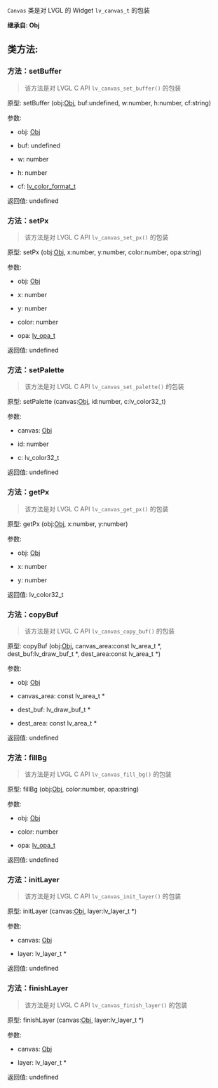 `Canvas` 类是对 LVGL 的 Widget `lv_canvas_t` 的包装

**继承自: Obj**

## 类方法:



### 方法：setBuffer

> 该方法是对 LVGL C API `lv_canvas_set_buffer()` 的包装

原型: setBuffer (obj:[Obj](../Obj), buf:undefined, w:number, h:number, cf:string)

参数:

* obj: [Obj](../Obj)

* buf: undefined

* w: number

* h: number

* cf: [lv_color_format_t](../const/#lv_color_format_t)

返回值:
undefined



### 方法：setPx

> 该方法是对 LVGL C API `lv_canvas_set_px()` 的包装

原型: setPx (obj:[Obj](../Obj), x:number, y:number, color:number, opa:string)

参数:

* obj: [Obj](../Obj)

* x: number

* y: number

* color: number

* opa: [lv_opa_t](../const/#lv_opa_t)

返回值:
undefined



### 方法：setPalette

> 该方法是对 LVGL C API `lv_canvas_set_palette()` 的包装

原型: setPalette (canvas:[Obj](../Obj), id:number, c:lv_color32_t)

参数:

* canvas: [Obj](../Obj)

* id: number

* c: lv_color32_t

返回值:
undefined



### 方法：getPx

> 该方法是对 LVGL C API `lv_canvas_get_px()` 的包装

原型: getPx (obj:[Obj](../Obj), x:number, y:number)

参数:

* obj: [Obj](../Obj)

* x: number

* y: number

返回值:
lv_color32_t



### 方法：copyBuf

> 该方法是对 LVGL C API `lv_canvas_copy_buf()` 的包装

原型: copyBuf (obj:[Obj](../Obj), canvas_area:const lv_area_t *, dest_buf:lv_draw_buf_t *, dest_area:const lv_area_t *)

参数:

* obj: [Obj](../Obj)

* canvas_area: const lv_area_t *

* dest_buf: lv_draw_buf_t *

* dest_area: const lv_area_t *

返回值:
undefined



### 方法：fillBg

> 该方法是对 LVGL C API `lv_canvas_fill_bg()` 的包装

原型: fillBg (obj:[Obj](../Obj), color:number, opa:string)

参数:

* obj: [Obj](../Obj)

* color: number

* opa: [lv_opa_t](../const/#lv_opa_t)

返回值:
undefined



### 方法：initLayer

> 该方法是对 LVGL C API `lv_canvas_init_layer()` 的包装

原型: initLayer (canvas:[Obj](../Obj), layer:lv_layer_t *)

参数:

* canvas: [Obj](../Obj)

* layer: lv_layer_t *

返回值:
undefined



### 方法：finishLayer

> 该方法是对 LVGL C API `lv_canvas_finish_layer()` 的包装

原型: finishLayer (canvas:[Obj](../Obj), layer:lv_layer_t *)

参数:

* canvas: [Obj](../Obj)

* layer: lv_layer_t *

返回值:
undefined


